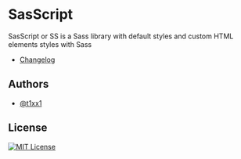 # SasScript

SasScript or SS is a Sass library with default styles and custom HTML elements styles with Sass

-  [Changelog](CHANGELOG.md)

## Authors

-  [@t1xx1](https://www.github.com/t1xx1)

## License

[![MIT License](https://img.shields.io/badge/License-MIT-green.svg)](https://choosealicense.com/licenses/mit/)
